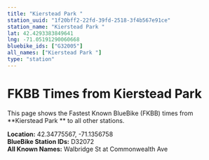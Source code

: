 ```yaml
---
title: "Kierstead Park "
station_uuid: "1f20bff2-22fd-39fd-2518-3f4b567e91ce"
station_name: "Kierstead Park "
lat: 42.4293383849641
lng: -71.05191290060668
bluebike_ids: ["G32005"]
all_names: ["Kierstead Park "]
type: "station"
---
```


# FKBB Times from Kierstead Park 

This page shows the Fastest Known BlueBike (FKBB) times from **Kierstead Park ** to all other stations.

**Location:** 42.34775567, -71.1356758  
**BlueBike Station IDs:** D32072  
**All Known Names:** Walbridge St at Commonwealth Ave

